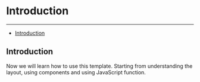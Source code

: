 # Introduction

---

- [Introduction](#introduction)

<a name="introduction"></a>

## Introduction
Now we will learn how to use this template. Starting from understanding the layout, using components and using JavaScript function.